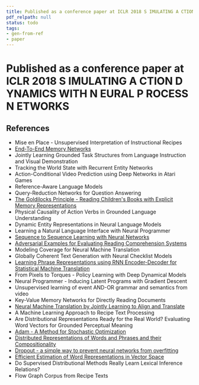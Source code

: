 ```yaml
---
title: Published as a conference paper at ICLR 2018 S IMULATING A CTION D YNAMICS WITH N EURAL P ROCESS N ETWORKS
pdf_relpath: null
status: todo
tags:
- gen-from-ref
- paper
---
```


# Published as a conference paper at ICLR 2018 S IMULATING A CTION D YNAMICS WITH N EURAL P ROCESS N ETWORKS

## References

- Mise en Place - Unsupervised Interpretation of Instructional Recipes
- [End-To-End Memory Networks](./end-to-end-memory-networks.md)
- Jointly Learning Grounded Task Structures from Language Instruction and Visual Demonstration
- Tracking the World State with Recurrent Entity Networks
- Action-Conditional Video Prediction using Deep Networks in Atari Games
- Reference-Aware Language Models
- Query-Reduction Networks for Question Answering
- [The Goldilocks Principle - Reading Children's Books with Explicit Memory Representations](./the-goldilocks-principle-reading-children-s-books-with-explicit-memory-representations.md)
- Physical Causality of Action Verbs in Grounded Language Understanding
- Dynamic Entity Representations in Neural Language Models
- Learning a Natural Language Interface with Neural Programmer
- [Sequence to Sequence Learning with Neural Networks](./sequence-to-sequence-learning-with-neural-networks.md)
- [Adversarial Examples for Evaluating Reading Comprehension Systems](./adversarial-examples-for-evaluating-reading-comprehension-systems.md)
- Modeling Coverage for Neural Machine Translation
- Globally Coherent Text Generation with Neural Checklist Models
- [Learning Phrase Representations using RNN Encoder-Decoder for Statistical Machine Translation](./learning-phrase-representations-using-rnn-encoder-decoder-for-statistical-machine-translation.md)
- From Pixels to Torques - Policy Learning with Deep Dynamical Models
- Neural Programmer - Inducing Latent Programs with Gradient Descent
- Unsupervised learning of event AND-OR grammar and semantics from video
- Key-Value Memory Networks for Directly Reading Documents
- [Neural Machine Translation by Jointly Learning to Align and Translate](./neural-machine-translation-by-jointly-learning-to-align-and-translate.md)
- A Machine Learning Approach to Recipe Text Processing
- Are Distributional Representations Ready for the Real World? Evaluating Word Vectors for Grounded Perceptual Meaning
- [Adam - A Method for Stochastic Optimization](./adam-a-method-for-stochastic-optimization.md)
- [Distributed Representations of Words and Phrases and their Compositionality](./distributed-representations-of-words-and-phrases-and-their-compositionality.md)
- [Dropout - a simple way to prevent neural networks from overfitting](./dropout-a-simple-way-to-prevent-neural-networks-from-overfitting.md)
- [Efficient Estimation of Word Representations in Vector Space](./efficient-estimation-of-word-representations-in-vector-space.md)
- Do Supervised Distributional Methods Really Learn Lexical Inference Relations?
- Flow Graph Corpus from Recipe Texts
